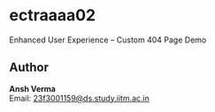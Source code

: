# ectraaaa02
Enhanced User Experience – Custom 404 Page Demo

## Author
**Ansh Verma**  
Email: 23f3001159@ds.study.iitm.ac.in
